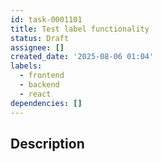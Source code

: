 ```yaml
---
id: task-0001101
title: Test label functionality
status: Draft
assignee: []
created_date: '2025-08-06 01:04'
labels:
  - frontend
  - backend
  - react
dependencies: []
---
```


## Description
